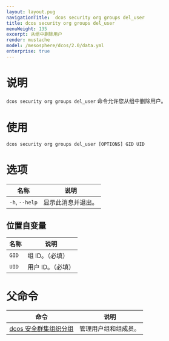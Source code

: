 ```yaml
---
layout: layout.pug
navigationTitle:  dcos security org groups del_user
title: dcos security org groups del_user
menuWeight: 135
excerpt: 从组中删除用户
render: mustache
model: /mesosphere/dcos/2.0/data.yml
enterprise: true
---
```

# 说明

`dcos security org groups del_user` 命令允许您从组中删除用户。

# 使用

```
dcos security org groups del_user [OPTIONS] GID UID
```

# 选项

| 名称 | 说明 |
|---------|-------------|
| `-h`, `--help`| 显示此消息并退出。|

## 位置自变量

| 名称 | 说明 |
|---------|-------------|
| `GID` | 组 ID。（必填）|
| `UID` | 用户 ID。（必填）|

# 父命令

| 命令 | 说明 |
|---------|-------------|
| [dcos 安全群集组织分组](/mesosphere/dcos/2.0/cli/command-reference/dcos-security/dcos-security-org/dcos-security-org-groups/) | 管理用户组和组成员。 |
